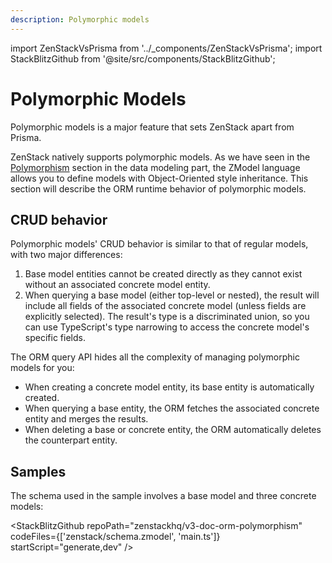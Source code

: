 ```yaml
---
description: Polymorphic models
---
```


import ZenStackVsPrisma from '../_components/ZenStackVsPrisma';
import StackBlitzGithub from '@site/src/components/StackBlitzGithub';

# Polymorphic Models

<ZenStackVsPrisma>
Polymorphic models is a major feature that sets ZenStack apart from Prisma.
</ZenStackVsPrisma>

ZenStack natively supports polymorphic models. As we have seen in the [Polymorphism](../modeling/polymorphism.md) section in the data modeling part, the ZModel language allows you to define models with Object-Oriented style inheritance. This section will describe the ORM runtime behavior of polymorphic models.

## CRUD behavior

Polymorphic models' CRUD behavior is similar to that of regular models, with two major differences:

1. Base model entities cannot be created directly as they cannot exist without an associated concrete model entity.
2. When querying a base model (either top-level or nested), the result will include all fields of the associated concrete model (unless fields are explicitly selected). The result's type is a discriminated union, so you can use TypeScript's type narrowing to access the concrete model's specific fields.

The ORM query API hides all the complexity of managing polymorphic models for you:
- When creating a concrete model entity, its base entity is automatically created.
- When querying a base entity, the ORM fetches the associated concrete entity and merges the results.
- When deleting a base or concrete entity, the ORM automatically deletes the counterpart entity.

## Samples

The schema used in the sample involves a base model and three concrete models:

<StackBlitzGithub repoPath="zenstackhq/v3-doc-orm-polymorphism" codeFiles={['zenstack/schema.zmodel', 'main.ts']} startScript="generate,dev" />
